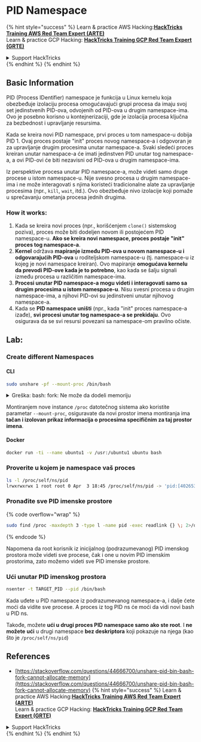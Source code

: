 # PID Namespace

{% hint style="success" %}
Learn & practice AWS Hacking:<img src="/.gitbook/assets/arte.png" alt="" data-size="line">[**HackTricks Training AWS Red Team Expert (ARTE)**](https://training.hacktricks.xyz/courses/arte)<img src="/.gitbook/assets/arte.png" alt="" data-size="line">\
Learn & practice GCP Hacking: <img src="/.gitbook/assets/grte.png" alt="" data-size="line">[**HackTricks Training GCP Red Team Expert (GRTE)**<img src="/.gitbook/assets/grte.png" alt="" data-size="line">](https://training.hacktricks.xyz/courses/grte)

<details>

<summary>Support HackTricks</summary>

* Check the [**subscription plans**](https://github.com/sponsors/carlospolop)!
* **Join the** 💬 [**Discord group**](https://discord.gg/hRep4RUj7f) or the [**telegram group**](https://t.me/peass) or **follow** us on **Twitter** 🐦 [**@hacktricks\_live**](https://twitter.com/hacktricks\_live)**.**
* **Share hacking tricks by submitting PRs to the** [**HackTricks**](https://github.com/carlospolop/hacktricks) and [**HackTricks Cloud**](https://github.com/carlospolop/hacktricks-cloud) github repos.

</details>
{% endhint %}
{% endhint %}

## Basic Information

PID (Process IDentifier) namespace je funkcija u Linux kernelu koja obezbeđuje izolaciju procesa omogućavajući grupi procesa da imaju svoj set jedinstvenih PID-ova, odvojenih od PID-ova u drugim namespace-ima. Ovo je posebno korisno u kontejnerizaciji, gde je izolacija procesa ključna za bezbednost i upravljanje resursima.

Kada se kreira novi PID namespace, prvi proces u tom namespace-u dobija PID 1. Ovaj proces postaje "init" proces novog namespace-a i odgovoran je za upravljanje drugim procesima unutar namespace-a. Svaki sledeći proces kreiran unutar namespace-a će imati jedinstven PID unutar tog namespace-a, a ovi PID-ovi će biti nezavisni od PID-ova u drugim namespace-ima.

Iz perspektive procesa unutar PID namespace-a, može videti samo druge procese u istom namespace-u. Nije svesno procesa u drugim namespace-ima i ne može interagovati s njima koristeći tradicionalne alate za upravljanje procesima (npr., `kill`, `wait`, itd.). Ovo obezbeđuje nivo izolacije koji pomaže u sprečavanju ometanja procesa jednih drugima.

### How it works:

1. Kada se kreira novi proces (npr., korišćenjem `clone()` sistemskog poziva), proces može biti dodeljen novom ili postojećem PID namespace-u. **Ako se kreira novi namespace, proces postaje "init" proces tog namespace-a**.
2. **Kernel** održava **mapiranje između PID-ova u novom namespace-u i odgovarajućih PID-ova** u roditeljskom namespace-u (tj. namespace-u iz kojeg je novi namespace kreiran). Ovo mapiranje **omogućava kernelu da prevodi PID-ove kada je to potrebno**, kao kada se šalju signali između procesa u različitim namespace-ima.
3. **Procesi unutar PID namespace-a mogu videti i interagovati samo sa drugim procesima u istom namespace-u**. Nisu svesni procesa u drugim namespace-ima, a njihovi PID-ovi su jedinstveni unutar njihovog namespace-a.
4. Kada se **PID namespace uništi** (npr., kada "init" proces namespace-a izađe), **svi procesi unutar tog namespace-a se prekidaju**. Ovo osigurava da se svi resursi povezani sa namespace-om pravilno očiste.

## Lab:

### Create different Namespaces

#### CLI
```bash
sudo unshare -pf --mount-proc /bin/bash
```
<details>

<summary>Greška: bash: fork: Ne može da dodeli memoriju</summary>

Kada se `unshare` izvrši bez `-f` opcije, dolazi do greške zbog načina na koji Linux upravlja novim PID (ID procesa) prostorima imena. Ključni detalji i rešenje su navedeni u nastavku:

1. **Objašnjenje problema**:
- Linux kernel omogućava procesu da kreira nove prostore imena koristeći `unshare` sistemski poziv. Međutim, proces koji inicira kreiranje novog PID prostora imena (poznat kao "unshare" proces) ne ulazi u novi prostor imena; samo njegovi podprocesi to čine.
- Pokretanjem `%unshare -p /bin/bash%` pokreće se `/bin/bash` u istom procesu kao `unshare`. Kao rezultat, `/bin/bash` i njegovi podprocesi su u originalnom PID prostoru imena.
- Prvi podproces `/bin/bash` u novom prostoru imena postaje PID 1. Kada ovaj proces izađe, pokreće čišćenje prostora imena ako nema drugih procesa, jer PID 1 ima posebnu ulogu usvajanja siročadi. Linux kernel će tada onemogućiti dodelu PID-a u tom prostoru imena.

2. **Posledica**:
- Izlazak PID 1 u novom prostoru imena dovodi do čišćenja `PIDNS_HASH_ADDING` oznake. To rezultira neuspehom funkcije `alloc_pid` da dodeli novi PID prilikom kreiranja novog procesa, što proizvodi grešku "Ne može da dodeli memoriju".

3. **Rešenje**:
- Problem se može rešiti korišćenjem `-f` opcije sa `unshare`. Ova opcija čini da `unshare` fork-uje novi proces nakon kreiranja novog PID prostora imena.
- Izvršavanje `%unshare -fp /bin/bash%` osigurava da sam `unshare` komanda postane PID 1 u novom prostoru imena. `/bin/bash` i njegovi podprocesi su tada sigurno sadržani unutar ovog novog prostora imena, sprečavajući prevremeni izlazak PID 1 i omogućavajući normalnu dodelu PID-a.

Osiguravanjem da `unshare` radi sa `-f` oznakom, novi PID prostor imena se ispravno održava, omogućavajući `/bin/bash` i njegove podprocese da funkcionišu bez susretanja greške u dodeli memorije.

</details>

Montiranjem nove instance `/proc` datotečnog sistema ako koristite parametar `--mount-proc`, osiguravate da novi prostor imena montiranja ima **tačan i izolovan prikaz informacija o procesima specifičnim za taj prostor imena**.

#### Docker
```bash
docker run -ti --name ubuntu1 -v /usr:/ubuntu1 ubuntu bash
```
### &#x20;Proverite u kojem je namespace vaš proces
```bash
ls -l /proc/self/ns/pid
lrwxrwxrwx 1 root root 0 Apr  3 18:45 /proc/self/ns/pid -> 'pid:[4026532412]'
```
### Pronađite sve PID imenske prostore

{% code overflow="wrap" %}
```bash
sudo find /proc -maxdepth 3 -type l -name pid -exec readlink {} \; 2>/dev/null | sort -u
```
{% endcode %}

Napomena da root korisnik iz inicijalnog (podrazumevanog) PID imenskog prostora može videti sve procese, čak i one u novim PID imenskim prostorima, zato možemo videti sve PID imenske prostore.

### Ući unutar PID imenskog prostora
```bash
nsenter -t TARGET_PID --pid /bin/bash
```
Kada uđete u PID namespace iz podrazumevanog namespace-a, i dalje ćete moći da vidite sve procese. A proces iz tog PID ns će moći da vidi novi bash u PID ns.

Takođe, možete **ući u drugi proces PID namespace samo ako ste root**. I **ne možete** **ući** u drugi namespace **bez deskriptora** koji pokazuje na njega (kao što je `/proc/self/ns/pid`)

## References
* [https://stackoverflow.com/questions/44666700/unshare-pid-bin-bash-fork-cannot-allocate-memory](https://stackoverflow.com/questions/44666700/unshare-pid-bin-bash-fork-cannot-allocate-memory)
{% hint style="success" %}
Learn & practice AWS Hacking:<img src="/.gitbook/assets/arte.png" alt="" data-size="line">[**HackTricks Training AWS Red Team Expert (ARTE)**](https://training.hacktricks.xyz/courses/arte)<img src="/.gitbook/assets/arte.png" alt="" data-size="line">\
Learn & practice GCP Hacking: <img src="/.gitbook/assets/grte.png" alt="" data-size="line">[**HackTricks Training GCP Red Team Expert (GRTE)**<img src="/.gitbook/assets/grte.png" alt="" data-size="line">](https://training.hacktricks.xyz/courses/grte)

<details>

<summary>Support HackTricks</summary>

* Check the [**subscription plans**](https://github.com/sponsors/carlospolop)!
* **Join the** 💬 [**Discord group**](https://discord.gg/hRep4RUj7f) or the [**telegram group**](https://t.me/peass) or **follow** us on **Twitter** 🐦 [**@hacktricks\_live**](https://twitter.com/hacktricks\_live)**.**
* **Share hacking tricks by submitting PRs to the** [**HackTricks**](https://github.com/carlospolop/hacktricks) and [**HackTricks Cloud**](https://github.com/carlospolop/hacktricks-cloud) github repos.

</details>
{% endhint %}
</details>
{% endhint %}
